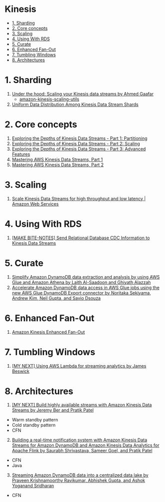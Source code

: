 
<H1>Kinesis</h1>

<!-- TOC -->

- [1. Sharding](#1-sharding)
- [2. Core concepts](#2-core-concepts)
- [3. Scaling](#3-scaling)
- [4. Using With RDS](#4-using-with-rds)
- [5. Curate](#5-curate)
- [6. Enhanced Fan-Out](#6-enhanced-fan-out)
- [7. Tumbling Windows](#7-tumbling-windows)
- [8. Architectures](#8-architectures)

<!-- /TOC -->

# 1. Sharding
1. [Under the hood: Scaling your Kinesis data streams by Ahmed Gaafar](https://aws.amazon.com/blogs/big-data/under-the-hood-scaling-your-kinesis-data-streams/)
    - [amazon-kinesis-scaling-utils](https://github.com/awslabs/amazon-kinesis-scaling-utils)
2. [Uniform Data Distribution Among Kinesis Data Stream Shards](https://medium.com/onebyte-llc/uniform-data-distribution-among-kinesis-data-stream-shards-7d350bca4a99)

# 2. Core concepts
1. [Exploring the Depths of Kinesis Data Streams - Part 1: Partitioning](https://www.trek10.com/blog/exploring-the-depths-of-kinesis-data-streams---part-1-partitioning)
2. [Exploring the Depths of Kinesis Data Streams - Part 2: Scaling](https://www.trek10.com/blog/exploring-the-depths-of-kinesis-data-streams---part-2-scaling)
3. [Exploring the Depths of Kinesis Data Streams - Part 3: Advanced Features](https://www.trek10.com/blog/exploring-the-depths-of-kinesis-data-streams-part-3-advanced-features)
4. [Mastering AWS Kinesis Data Streams, Part 1](https://dev.solita.fi/2020/05/28/kinesis-streams-part-1.html)
5. [Mastering AWS Kinesis Data Streams, Part 2](https://dev.solita.fi/2020/12/21/kinesis-streams-part-2.html)

# 3. Scaling

1. [Scale Kinesis Data Streams for high throughput and low latency | Amazon Web Services](https://www.youtube.com/watch?v=oAliBHw_08M)

# 4. Using With RDS

1. [[MAKE BITE-NOTES] Send Relational Database CDC Information to Kinesis Data Streams](https://www.youtube.com/watch?v=xfAJfKDwdIA)

# 5. Curate

1. [Simplify Amazon DynamoDB data extraction and analysis by using AWS Glue and Amazon Athena by Laith Al-Saadoon and Ghiyath Alazzah](https://aws.amazon.com/blogs/database/simplify-amazon-dynamodb-data-extraction-and-analysis-by-using-aws-glue-and-amazon-athena/)
2. [Accelerate Amazon DynamoDB data access in AWS Glue jobs using the new AWS Glue DynamoDB Export connector by Noritaka Sekiyama, Andrew Kim, Neil Gupta, and Savio Dsouza](https://aws.amazon.com/blogs/big-data/accelerate-amazon-dynamodb-data-access-in-aws-glue-jobs-using-the-new-aws-glue-dynamodb-elt-connector/)

# 6. Enhanced Fan-Out

1. [Amazon Kinesis Enhanced Fan-Out](https://medium.com/avmconsulting-blog/amazon-kinesis-enhanced-fan-out-4e500411a414)

# 7. Tumbling Windows

1. [[MY NEXT] Using AWS Lambda for streaming analytics by James Beswick ](https://aws.amazon.com/blogs/compute/using-aws-lambda-for-streaming-analytics/)

# 8. Architectures

1. [[MY NEXT] Build highly available streams with Amazon Kinesis Data Streams by Jeremy Ber and Pratik Patel](https://aws.amazon.com/blogs/big-data/build-highly-available-streams-with-amazon-kinesis-data-streams/)
- Warm standby pattern
- Cold standby pattern
- CFN
2. [Building a real-time notification system with Amazon Kinesis Data Streams for Amazon DynamoDB and Amazon Kinesis Data Analytics for Apache Flink by Saurabh Shrivastava, Sameer Goel, and Pratik Patel ](https://aws.amazon.com/blogs/big-data/building-a-real-time-notification-system-with-amazon-kinesis-data-streams-for-amazon-dynamodb-and-amazon-kinesis-data-analytics-for-apache-flink/)
- CFN
- Java
3. [Streaming Amazon DynamoDB data into a centralized data lake by Praveen Krishnamoorthy Ravikumar, Abhishek Gupta, and Ashok Yoganand Sridharan](https://aws.amazon.com/blogs/big-data/streaming-amazon-dynamodb-data-into-a-centralized-data-lake/)
- CFN